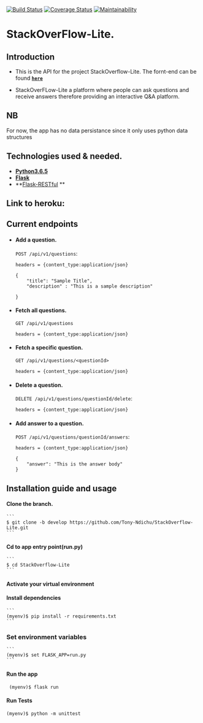 [![Build Status](https://travis-ci.com/Tony-Ndichu/StackOverflow-Lite..svg?branch=ch2-add-continuous-integration)](https://travis-ci.com/Tony-Ndichu/StackOverflow-Lite.)
[![Coverage Status](https://coveralls.io/repos/github/Tony-Ndichu/StackOverflow-Lite./badge.svg?branch=develop)](https://coveralls.io/github/Tony-Ndichu/StackOverflow-Lite.?branch=develop)
[![Maintainability](https://api.codeclimate.com/v1/badges/c10ba3fef8ed9ae5b71c/maintainability)](https://codeclimate.com/github/Tony-Ndichu/StackOverflow-Lite./maintainability)
# StackOverFlow-Lite.

## Introduction
* This is the API for the project StackOverflow-Lite. The fornt-end can be found  **[```here```](https://github.com/Tony-Ndichu/StackOverflow-Lite)**

* StackOverFLow-Lite a platform where people can ask questions and receive answers therefore providing an interactive Q&A platform.

## NB
For now, the app has no data persistance since it only uses python data structures

## Technologies used & needed.
* **[Python3.6.5](https://www.python.org/downloads/release/python-365/)**
* **[Flask](flask.pocoo.org/)**
* **[Flask-RESTful](https://flask-restful.readthedocs.io/en/latest/) **

## Link to heroku:

## Current endpoints

* #### Add a question.
    `POST /api/v1/questions`: 
    ```
    headers = {content_type:application/json}

    {
        "title": "Sample Title",
        "description" : "This is a sample description"

    }
    ```
* #### Fetch all questions.
    `GET /api/v1/questions`
    ```
    headers = {content_type:application/json}
    ```


* #### Fetch a specific question.   
    `GET /api/v1/questions/<questionId>` 
    ```
    headers = {content_type:application/json} 
    ```
    

* #### Delete a question.
    `DELETE /api/v1/questions/questionId/delete`:
    ```
    headers = {content_type:application/json}

    ```


* #### Add answer to a question.
    `POST /api/v1/questions/questionId/answers`:
    ```
    headers = {content_type:application/json}

    {
        "answer": "This is the answer body"
    }
    ```


## Installation guide and usage

 #### **Clone the branch.**
    ```
    $ git clone -b develop https://github.com/Tony-Ndichu/StackOverflow-Lite.git
    ```
 #### **Cd to app entry point(run.py)**
    ```
    $ cd StackOverflow-Lite   
    ```
 #### **Activate your virtual environment**
 
 #### **Install dependencies**
    ```
    (myenv)$ pip install -r requirements.txt
    ```
### **Set environment variables**
    ```
    (myenv)$ set FLASK_APP=run.py
    ```

#### **Run the app**
   ```
    (myenv)$ flask run
   ```
#### **Run Tests**
  ```
  (myenv)$ python -m unittest
  ```
